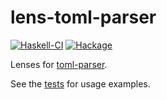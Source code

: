 # lens-toml-parser

[![Haskell-CI](https://github.com/henrytill/lens-toml-parser/actions/workflows/haskell-ci.yml/badge.svg)](https://github.com/henrytill/lens-toml-parser/actions/workflows/haskell-ci.yml)
[![Hackage](https://img.shields.io/hackage/v/lens-toml-parser.svg)](http://hackage.haskell.org/package/lens-toml-parser)

Lenses for [toml-parser](https://hackage.haskell.org/package/toml-parser).

See the [tests](https://github.com/henrytill/lens-toml-parser/blob/master/test/Main.hs) for usage examples.
